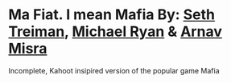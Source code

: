 # Ma Fiat. I mean Mafia By: [Seth Treiman](github.com/sethtrei), [Michael Ryan](github.com/XenonMolecule) & [Arnav Misra](github.com/Batman264506)
Incomplete, Kahoot insipired version of the popular game Mafia
